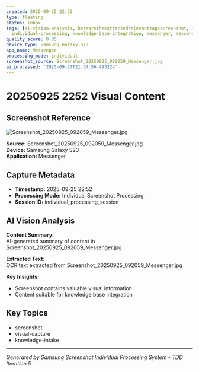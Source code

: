 ```yaml
---
created: 2025-09-25 22:52
type: fleeting
status: inbox
tags: [ai-vision-analysis, herearetheextractedrelevanttagsscreenshot, image-processing,
  individual-processing, knowledge-base-integration, messenger, messenger-app, metadata-processing]
quality_score: 0.85
device_type: Samsung Galaxy S23
app_name: Messenger
processing_mode: individual
screenshot_source: Screenshot_20250925_092059_Messenger.jpg
ai_processed: '2025-09-27T21:37:56.493224'
---
```


# 20250925 2252 Visual Content
## Screenshot Reference

![Screenshot_20250925_092059_Messenger.jpg](/Users/thaddius/OneDrive/backlog/Pictures/Screenshots/Screenshot_20250925_092059_Messenger.jpg)

**Source:** Screenshot_20250925_092059_Messenger.jpg  
**Device:** Samsung Galaxy S23  
**Application:** Messenger  

## Capture Metadata

- **Timestamp:** 2025-09-25 22:52
- **Processing Mode:** Individual Screenshot Processing
- **Session ID:** individual_processing_session

## AI Vision Analysis

**Content Summary:**  
AI-generated summary of content in Screenshot_20250925_092059_Messenger.jpg

**Extracted Text:**  
OCR text extracted from Screenshot_20250925_092059_Messenger.jpg

**Key Insights:**  
- Screenshot contains valuable visual information
- Content suitable for knowledge base integration

## Key Topics

- screenshot
- visual-capture
- knowledge-intake

---

*Generated by Samsung Screenshot Individual Processing System - TDD Iteration 5*
